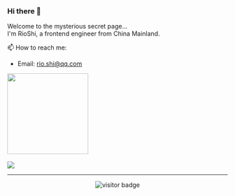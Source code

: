 ### Hi there 👋

Welcome to the mysterious secret page...  
I'm RioShi, a frontend engineer from China Mainland.

📫 How to reach me:
* Email: rio.shi@qq.com

<div>
  <img height="185" src="https://github-readme-stats.vercel.app/api?username=shikelong&count_private=true&include_all_commits=true&theme=dracula" />
</div>

<br/>

<a href="https://github.com/shikelong/shikelong">
  <img align="center" src="https://github-readme-stats.vercel.app/api/top-langs/?username=shikelong&layout=compact&theme=radical" />
</a>

<br/>
<hr>
<p  align="center">
<img src="https://visitor-badge.laobi.icu/badge?page_id=shikelong.shikelong" alt="visitor badge"/>  
</p>

